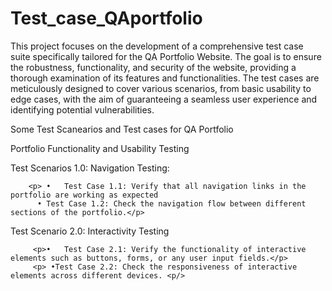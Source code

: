 # Test_case_QAportfolio
<p>This project focuses on the development of a comprehensive test case suite specifically tailored for the QA Portfolio Website. 
The goal is to ensure the robustness, functionality, and security of the website, providing a thorough examination of its features and functionalities.
The test cases are meticulously designed to cover various scenarios, from basic usability to edge cases, with the aim of guaranteeing
a seamless user experience and identifying potential vulnerabilities.
</p>
<p> Some Test Scanearios and Test cases for QA Portfolio</p>
<p>
  
   <p>Portfolio Functionality and Usability Testing </p>
   <p>Test Scenarios 1.0: Navigation Testing:</p>

        <p> •	Test Case 1.1: Verify that all navigation links in the portfolio are working as expected
          •	Test Case 1.2: Check the navigation flow between different sections of the portfolio.</p>
          
         

 
 <h> Test Scenario 2.0:  Interactivity Testing</h>
     	
         <p>•	Test Case 2.1: Verify the functionality of interactive elements such as buttons, forms, or any user input fields.</p>
         <p> •Test Case 2.2: Check the responsiveness of interactive elements across different devices. <p/>
     
     
